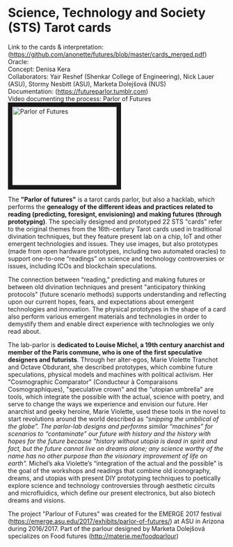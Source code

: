 # Science, Technology and Society (STS) Tarot cards

Link to the cards & interpretation: (https://github.com/anonette/futures/blob/master/cards_merged.pdf)  
Oracle:   
Concept: Denisa Kera    
Collaborators: Yair Reshef (Shenkar College of Engineering), Nick Lauer (ASU), Stormy Nesbitt (ASU), Marketa Dolejšová (NUS)\
Documentation: (https://futureparlor.tumblr.com)   
Video documenting the process: Parlor of Futures <a href="http://www.youtube.com/watch?feature=player_embedded&v=nqnFcDg0cNo" target="_blank"><img src="http://img.youtube.com/vi/nqnFcDg0cNo/0.jpg" 
alt="Parlor of Futures" width="240" height="180" border="10" /></a>

The **"Parlor of futures"** is a tarot cards parlor, but also a hacklab, which performs the **genealogy of the different ideas and practices related to reading (predicting, foresignt, envisioning) and making futures (through prototyping)**. The specially designed and prototyped 22 STS "cards" refer to the original themes from the 16th-century Tarot cards used in traditional divination techniques, but they feature present lab on a chip, IoT and other emergent technologies and issues. They use images, but also prototypes (made from open hardware prototypes, including two automated oracles) to support one-to-one “readings” on science and technology controversies or issues, including ICOs and blockchain speculations.     

The connection between “reading,” predicting and making futures or between old divination techniques and present "anticipatory thinking protocols" (future scenario methods)  supports understanding and reflecting upon our current hopes, fears, and expectations about emergent technologies and innovation.  The physical prototypes in the shape of a card also perform various emergent materials and technologies in order to demystify them and enable direct experience with technologies we only read about.   

The lab-parlor is **dedicated to Louise Michel, a 19th century anarchist and member of the Paris commune, who is one of the first speculative designers and futurists**. Through her alter-egos, Marie Violette Tranchot and Octave Obdurant, she described prototypes, which combine future speculations, physical models and machines with political activism. Her "Cosmographic Comparator" (Conducteur à Comparaisons Cosmographiques),  "speculative crown" and the "utopian umbrella" are tools, which integrate the possible with the actual, science with poetry, and serve to change the ways we experience and envision our future. Her anarchist and geeky heroine, Marie Violette, used these tools in the novel to start revolutions around the world described as *“snipping the umbilical of the globe”. The parlor-lab designs and performs similar “machines” for scenarios to “contaminate” our future with history and the history with hopes for the future because "history without utopia is dead in spirit and fact, but the future cannot live on dreams alone;  any science worthy of the name has no other purpose than the visionary improvement of life on earth".* Michel’s aka Violette’s “integration of the actual and the possible" is the goal of the workshops and readings that combine old iconography, dreams, and utopias with present DIY prototyping techniques to poetically explore science and technology controversies through aesthetic circuits and microfluidics, which define our present electronics, but also biotech dreams and visions.   

The project "Parlour of Futures" was created for the EMERGE 2017 festival (https://emerge.asu.edu/2017/exhibits/parlor-of-futures/) at ASU in Arizona during 2016/2017. Part of the parlour designed by Marketa Dolejšová specializes on Food futures (http://materie.me/foodparlour)  
